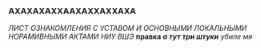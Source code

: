 ### АХАХАХАХХААХАХХАХХАХА
_ЛИСТ ОЗНАКОМЛЕНИЯ С УСТАВОМ И ОСНОВНЫМИ ЛОКАЛЬНЫМИ НОРАМИВНЫМИ АКТАМИ НИУ ВШЭ_
**правка** 
***а тут три штуки***
_убиле мя_
